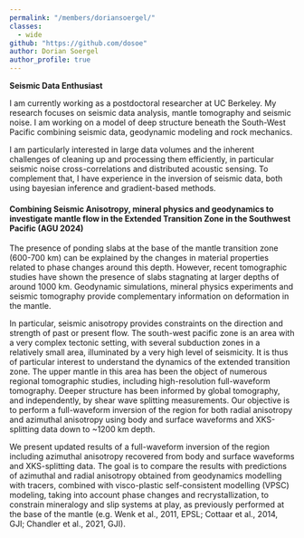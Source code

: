 ```yaml
---
permalink: "/members/doriansoergel/"
classes:
  - wide
github: "https://github.com/dosoe"
author: Dorian Soergel
author_profile: true
---
```


<strong>Seismic Data Enthusiast</strong>

I am currently working as a postdoctoral researcher at UC Berkeley. My research focuses on seismic data analysis, mantle tomography and seismic noise. I am working on a model of deep structure beneath the South-West Pacific combining seismic data, geodynamic modeling and rock mechanics. 

I am particularly interested in large data volumes and the inherent challenges of cleaning up and processing them efficiently, in particular seismic noise cross-correlations and distributed acoustic sensing. To complement that, I have experience in the inversion of seismic data, both using bayesian inference and gradient-based methods. 


#### Combining Seismic Anisotropy, mineral physics and geodynamics to investigate mantle flow in the Extended Transition Zone in the Southwest Pacific  (AGU 2024)

The presence of ponding slabs at the base of the mantle transition zone (600-700 km) can be explained by the changes in material properties related to phase changes around this depth. However, recent tomographic studies have shown the presence of slabs stagnating at larger depths of around 1000 km. Geodynamic simulations, mineral physics experiments and seismic tomography provide complementary information on deformation in the mantle. 

In particular, seismic anisotropy provides constraints on the direction and strength of past or present flow. The south-west pacific zone is an area with a very complex tectonic setting, with several subduction zones in a relatively small area, illuminated by a very high level of seismicity. It is thus of particular interest to understand the dynamics of the extended transition zone. The upper mantle in this area has been the object of numerous regional tomographic studies, including high-resolution full-waveform tomography. Deeper structure has been informed by global tomography, and independently, by shear wave splitting measurements. Our objective is to perform a full-waveform inversion of the region for both radial anisotropy and azimuthal anisotropy using body and surface waveforms and XKS-splitting data down to ~1200 km depth. 

We present updated results of a full-waveform inversion of the region including azimuthal anisotropy recovered from body and surface waveforms and XKS-splitting data. The goal is to compare the results with predictions of azimuthal and radial anisotropy obtained from geodynamics modelling with tracers, combined with visco-plastic self-consistent modelling (VPSC) modeling, taking into account phase changes and recrystallization, to constrain mineralogy and slip systems at play, as previously performed at the base of the mantle (e.g. Wenk et al., 2011, EPSL; Cottaar et al., 2014, GJI; Chandler et al., 2021, GJI).

